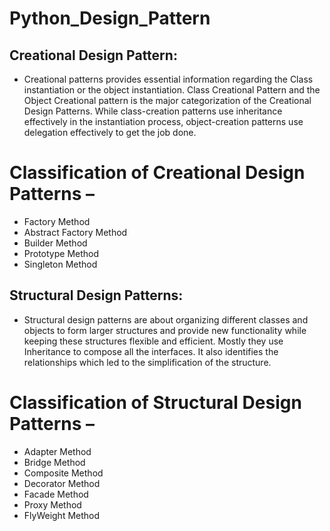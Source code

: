 # Python_Design_Pattern
## Creational Design Pattern:

- Creational patterns provides essential information regarding the Class instantiation or the object instantiation. Class Creational Pattern and the Object Creational pattern is the major categorization of the Creational Design Patterns. While class-creation patterns use inheritance effectively in the instantiation process, object-creation patterns use delegation effectively to get the job done.

# Classification of Creational Design Patterns –

- Factory Method
- Abstract Factory Method
- Builder Method
- Prototype Method
- Singleton Method

## Structural Design Patterns:
- Structural design patterns are about organizing different classes and objects to form larger structures and provide new functionality while keeping these structures flexible and efficient. Mostly they use Inheritance to compose all the interfaces. It also identifies the relationships which led to the simplification of the structure.

# Classification of Structural Design Patterns –

- Adapter Method
- Bridge Method
- Composite Method
- Decorator Method
- Facade Method
- Proxy Method
- FlyWeight Method
